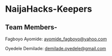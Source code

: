 # NaijaHacks-Keepers

## Team Members-
Fagboyo Ayomide: ayomide_fagboyo@yahoo.com

Oyedele Demilade: demilade.oyedele@gmail.com
